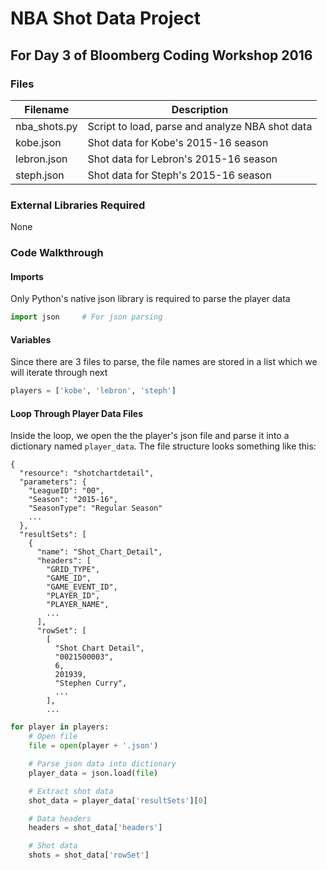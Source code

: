 # NBA Shot Data Project
## For Day 3 of Bloomberg Coding Workshop 2016

### Files

Filename | Description
---|---
nba_shots.py | Script to load, parse and analyze NBA shot data
kobe.json | Shot data for Kobe's 2015-16 season
lebron.json | Shot data for Lebron's 2015-16 season
steph.json | Shot data for Steph's 2015-16 season

### External Libraries Required
None

### Code Walkthrough


#### Imports
Only Python's native json library is required to parse the player data
``` python
import json		# For json parsing

```

#### Variables
Since there are 3 files to parse, the file names are stored in a list which
we will iterate through next

``` python
players = ['kobe', 'lebron', 'steph']

```

#### Loop Through Player Data Files
Inside the loop, we open the the player's json file and parse it into a
dictionary named `player_data`.  The file structure looks something like this:

```
{
  "resource": "shotchartdetail",
  "parameters": {
    "LeagueID": "00",
    "Season": "2015-16",
    "SeasonType": "Regular Season"
    ...
  },
  "resultSets": [
    {
      "name": "Shot_Chart_Detail",
      "headers": [
        "GRID_TYPE",
        "GAME_ID",
        "GAME_EVENT_ID",
        "PLAYER_ID",
        "PLAYER_NAME",
        ...
      ],
      "rowSet": [
        [
          "Shot Chart Detail",
          "0021500003",
          6,
          201939,
          "Stephen Curry",
          ...
        ],
        ...
```





``` python
for player in players:
	# Open file
	file = open(player + '.json')

	# Parse json data into dictionary
	player_data = json.load(file)

	# Extract shot data
	shot_data = player_data['resultSets'][0]

	# Data headers
	headers = shot_data['headers']

	# Shot data
	shots = shot_data['rowSet']

```
